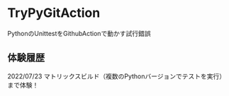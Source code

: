 # TryPyGitAction
PythonのUnittestをGithubActionで動かす試行錯誤

## 体験履歴
2022/07/23 マトリックスビルド（複数のPythonバージョンでテストを実行）まで体験！
